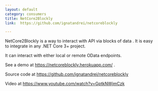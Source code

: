 ```yaml
---
layout: default
category: consumers
title: NetCore2Blockly 
link:  https://github.com/ignatandrei/netcoreblockly

---
```


 NetCore2Blockly is a way to interact with API via blocks of data . It is easy to integrate in any .NET Core 3+ project.
 
 It can interact with either local or remote OData endpoints.
 
 See a demo at https://netcoreblockly.herokuapp.com/ .
 
 Source code at https://github.com/ignatandrei/netcoreblockly
 
 Video at https://www.youtube.com/watch?v=GptkNWjmCzk
